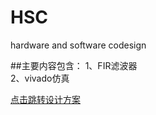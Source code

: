 # HSC

hardware and software codesign

##主要内容包含：
 1、FIR滤波器 \
 2、vivado仿真

[点击跳转设计方案](Design_of_FIR_Filters.pdf)
